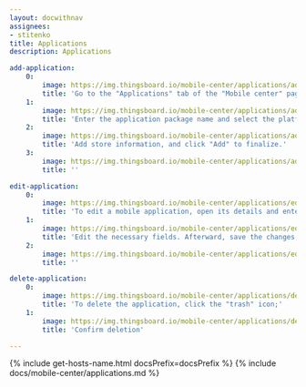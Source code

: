 ```yaml
---
layout: docwithnav
assignees:
- stitenko
title: Applications
description: Applications

add-application:
    0:
        image: https://img.thingsboard.io/mobile-center/applications/add-application-1-ce.png
        title: 'Go to the "Applications" tab of the "Mobile center" page, and click the "+ Add application" button in the upper-right corner of the window.'
    1:
        image: https://img.thingsboard.io/mobile-center/applications/add-application-2-ce.png
        title: 'Enter the application package name and select the platform type: Android or iOS. Remember the autogenerated "Application Secret" or input your own. Specify the application status. Optionally, provide the minimum and latest application versions along with their release notes.'
    2:
        image: https://img.thingsboard.io/mobile-center/applications/add-application-3-ce.png
        title: 'Add store information, and click "Add" to finalize.'
    3:
        image: https://img.thingsboard.io/mobile-center/applications/add-application-4-ce.png
        title: ''

edit-application:
    0:
        image: https://img.thingsboard.io/mobile-center/applications/edit-application-1-ce.png
        title: 'To edit a mobile application, open its details and enter the edit mode by clicking the large orange "pencil" button;'
    1:
        image: https://img.thingsboard.io/mobile-center/applications/edit-application-2-ce.png
        title: 'Edit the necessary fields. Afterward, save the changes;'
    2:
        image: https://img.thingsboard.io/mobile-center/applications/edit-application-3-ce.png
        title: ''

delete-application:
    0:
        image: https://img.thingsboard.io/mobile-center/applications/delete-application-1-ce.png
        title: 'To delete the application, click the "trash" icon;'
    1:
        image: https://img.thingsboard.io/mobile-center/applications/delete-application-2-ce.png
        title: 'Confirm deletion'

---
```


{% include get-hosts-name.html docsPrefix=docsPrefix %}
{% include docs/mobile-center/applications.md %}
